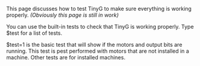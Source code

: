 This page discusses how to test TinyG to make sure everything is working properly.
_(Obviously this page is still in work)_

You can use the built-in tests to check that TinyG is working properly. Type $test for a list of tests.

$test=1 is the basic test that will show if the motors and output bits are running. This test is pest performed with motors that are not installed in a machine. Other tests are for installed machines.
